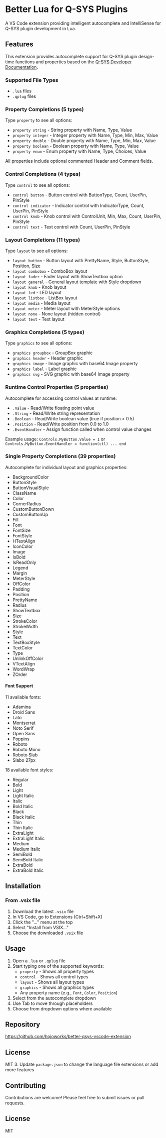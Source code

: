# Better Lua for Q-SYS Plugins

A VS Code extension providing intelligent autocomplete and IntelliSense for Q-SYS plugin development in Lua.

## Features

This extension provides autocomplete support for Q-SYS plugin design-time functions and properties based on the [Q-SYS Developer Documentation](https://q-syshelp.qsc.com/DeveloperHelp/Content/Standards_Definitions/Reserved_Functions.htm).

### Supported File Types
- `.lua` files
- `.qplug` files

### Property Completions (5 types)
Type `property` to see all options:
- `property string` - String property with Name, Type, Value
- `property integer` - Integer property with Name, Type, Min, Max, Value
- `property double` - Double property with Name, Type, Min, Max, Value
- `property boolean` - Boolean property with Name, Type, Value
- `property enum` - Enum property with Name, Type, Choices, Value

All properties include optional commented Header and Comment fields.

### Control Completions (4 types)
Type `control` to see all options:
- `control button` - Button control with ButtonType, Count, UserPin, PinStyle
- `control indicator` - Indicator control with IndicatorType, Count, UserPin, PinStyle
- `control knob` - Knob control with ControlUnit, Min, Max, Count, UserPin, PinStyle
- `control text` - Text control with Count, UserPin, PinStyle

### Layout Completions (11 types)
Type `layout` to see all options:
- `layout button` - Button layout with PrettyName, Style, ButtonStyle, Position, Size
- `layout combobox` - ComboBox layout
- `layout fader` - Fader layout with ShowTextbox option
- `layout general` - General layout template with Style dropdown
- `layout knob` - Knob layout
- `layout led` - LED layout
- `layout listbox` - ListBox layout
- `layout media` - Media layout
- `layout meter` - Meter layout with MeterStyle options
- `layout none` - None layout (hidden control)
- `layout text` - Text layout

### Graphics Completions (5 types)
Type `graphics` to see all options:
- `graphics groupbox` - GroupBox graphic
- `graphics header` - Header graphic
- `graphics image` - Image graphic with base64 Image property
- `graphics label` - Label graphic
- `graphics svg` - SVG graphic with base64 Image property

### Runtime Control Properties (5 properties)

Autocomplete for accessing control values at runtime:

- `.Value` - Read/Write floating point value
- `.String` - Read/Write string representation
- `.Boolean` - Read/Write boolean value (true if position > 0.5)
- `.Position` - Read/Write position from 0.0 to 1.0
- `.EventHandler` - Assign function called when control value changes

Example usage: `Controls.MyButton.Value = 1` or `Controls.MyButton.EventHandler = function(ctl) ... end`

### Single Property Completions (39 properties)

Autocomplete for individual layout and graphics properties:

- BackgroundColor
- ButtonStyle
- ButtonVisualStyle
- ClassName
- Color
- CornerRadius
- CustomButtonDown
- CustomButtonUp
- Fill
- Font
- FontSize
- FontStyle
- HTextAlign
- IconColor
- Image
- IsBold
- IsReadOnly
- Legend
- Margin
- MeterStyle
- OffColor
- Padding
- Position
- PrettyName
- Radius
- ShowTextbox
- Size
- StrokeColor
- StrokeWidth
- Style
- Text
- TextBoxStyle
- TextColor
- Type
- UnlinkOffColor
- VTextAlign
- WordWrap
- ZOrder

#### Font Support

11 available fonts:

- Adamina
- Droid Sans
- Lato
- Montserrat
- Noto Serif
- Open Sans
- Poppins
- Roboto
- Roboto Mono
- Roboto Slab
- Slabo 27px

18 available font styles:

- Regular
- Bold
- Light
- Light Italic
- Italic
- Bold Italic
- Black
- Black Italic
- Thin
- Thin Italic
- ExtraLight
- ExtraLight Italic
- Medium
- Medium Italic
- SemiBold
- SemiBold Italic
- ExtraBold
- ExtraBold Italic

## Installation

### From .vsix file

1. Download the latest `.vsix` file
2. In VS Code, go to Extensions (Ctrl+Shift+X)
3. Click the "..." menu at the top
4. Select "Install from VSIX..."
5. Choose the downloaded `.vsix` file

## Usage

1. Open a `.lua` or `.qplug` file
2. Start typing one of the supported keywords:
   - `property` - Shows all property types
   - `control` - Shows all control types
   - `layout` - Shows all layout types
   - `graphics` - Shows all graphics types
   - Any property name (e.g., `Font`, `Color`, `Position`)
3. Select from the autocomplete dropdown
4. Use Tab to move through placeholders
5. Choose from dropdown options where available

## Repository

https://github.com/hojoworks/better-qsys-vscode-extension

## License

MIT
3. Update `package.json` to change the language file extensions or add more features

## Contributing

Contributions are welcome! Please feel free to submit issues or pull requests.

## License

MIT
